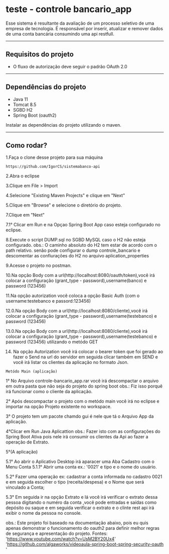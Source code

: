 # teste - controle bancario_app

Esse sistema é resultante da avaliação de um processo seletivo de uma empresa de tecnologia. É responsável por inserir, atualizar e remover dados de uma conta bancária consumindo uma api restfull.

--------------
## Requisitos do projeto

* O fluxo de autorização deve seguir o padrão OAuth 2.0
--------------

## Dependências do projeto

* Java 11
* Tomcat 8.5
* SGBD H2
* Spring Boot (oauth2) 

Instalar as dependências do projeto utilizando o maven.

--------------
## Como rodar?

1.Faça o clone desse projeto para sua máquina
```
https://github.com/IgorCS/sistemabanco-api
```

2.Abra o eclipse

3.Clique em File > Import

4.Selecione "Existing Maven Projects" e clique em "Next"

5.Clique em "Browse" e selecione o diretório do projeto.

7.Clique em "Next"

7.1° Clicar em Run e na Opçao Spring Boot App caso esteja configurado no eclipse.

8.Execute o script DUMP.sql no SGBD MySQL caso o H2 não esteja configurado.
obs.: O caminho absoluto do H2 tem estar de acordo com o path relativo. senão pode configurar o dump controle_bancario e descomentar as confiurações do H2 no arquivo aplication_properties

9.Acesse o projeto no postman.

10.Na opção Body com a url(http://localhost:8080/oauth/token),você irá colocar a configuração  (grant_type - password),username(banco) e password (123456)

11.Na opção autorization você coloca a opção Basic Auth (com o username:testebanco e passord:123456)

12.0.Na opção Body com a url(http://localhost:8080/cliente),você irá colocar a configuração  (grant_type - password),username(testebanco) e password (123456)

13.0.Na opção Body com a url(http://localhost:8080/cliente),você irá colocar a configuração  (grant_type - password),username(testebanco) e password (123456) utilizando o metódo GET

14. Na opção Autorization você irá colocar o bearer token que foi gerado ao fazer o Send na url do servidor em seguida clicar também em SEND e você irá listar os clientes da aplicação
no formato Json. 
```
Metódo Main (aplicação)
```
1° No Arquivo controle-bancario_app.rar você irá descompactar o arquivo em outra pasta que não seja do projeto do spring boot obs.: Fiz isso porquê irá funcionar como o cliente da aplicação. 

2° Após descompactar  o projeto com o metódo main você irá no eclipse e importar na opção Projeto existente no workspace.

3°  O projeto tem um pacote chamdo gui é nele que tá o Arquivo App da aplicação.

4°Clicar em Run Java Aplicattion obs.: Fazer isto com as configurações do Spring Boot Ativa pois nele irá consumir os clientes da Api ao fazer a operação de Extrato.

5°(A aplicação)

5.1° Ao abrir o Aplicativo Desktop irá aparacer uma Aba Cadastro com o Menu Conta
5.1.1° Abrir uma conta ex.: '0021' e tipo e o nome do usuário.

5.2° Fazer uma operação ex: cadastrar a conta informada no cadastro 0021 e em seguida escolher o tipo (receita/despesa) e o Nome que será vinculado a Conta;

5.3° Em seguida ir na opção Extrato e lá você irá verificar o extrato dessa pessoa digitando o numéro da conta ,você pode entradas e saídas como depósito ou saque e em seguida verificar o extrato e o clinte rest api irá exibir o nome da pessoa no console.

obs.: Este projeto foi baseado na documentação abaixo, pois eu quis apenas demonstrar o funcionamento do oauth2 para definir melhor regras de segurança e apresentação do projeto.
Fontes:
 'https://www.youtube.com/watch?v=UsM2BY20Ux4'
 'https://github.com/algaworks/videoaula-spring-boot-spring-security-oauth '
